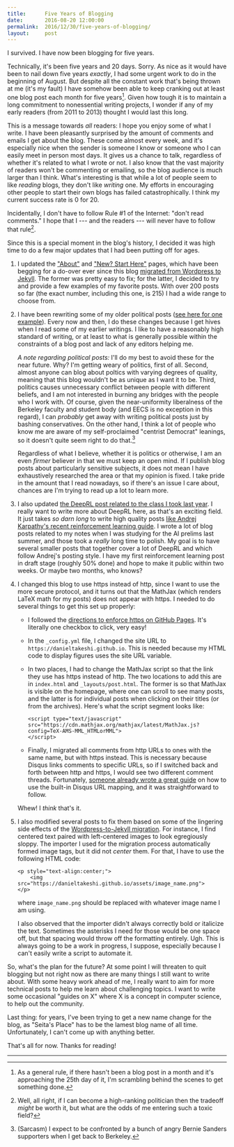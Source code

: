 ```yaml
---
title:      Five Years of Blogging
date:       2016-08-20 12:00:00
permalink:  2016/12/30/five-years-of-blogging/
layout:     post
---
```


I survived. I have now been blogging for five years.

Technically, it's been five years and 20 days. Sorry. As nice as it would have been to nail down
five years *exactly*, I had some urgent work to do in the beginning of August.  But despite all the
constant work that's being thrown at me (it's my fault) I have somehow been able to keep cranking
out at least one blog post each month for five years[^general]. Given how tough it is to maintain a
long commitment to nonessential writing projects, I wonder if any of my early readers (from 2011 to
2013) thought I would last this long. 

This is a message towards *all* readers: I hope you enjoy some of what I write. I have been
pleasantly surprised by the amount of comments and emails I get about the blog. These come almost
every week, and it's especially nice when the sender is someone I know or someone who I can easily
meet in person most days.  It gives us a chance to talk, regardless of whether it's related to
what I wrote or not. I also know that the vast majority of readers won't be commenting or emailing,
so the blog audience is much larger than I think. What's interesting is that while a lot of people
seem to like *reading* blogs, they don't like *writing* one. My efforts in encouraging other people
to start their own blogs has failed catastrophically. I think my current success rate is 0 for 20.

Incidentally, I don't have to follow Rule #1 of the Internet: "don't read comments." I hope that I
--- and the readers --- will never have to follow that rule[^comments].

Since this is a special moment in the blog's history, I decided it was high time to do a few major
updates that I had been putting off for ages.

1. I updated the ["About"][1] and ["New? Start Here"][2] pages, which have been begging for a
    do-over ever since this blog [migrated from Wordpress to Jekyll][5]. The former was pretty easy
    to fix; for the latter, I decided to try and provide a few examples of my favorite posts.  With
    over 200 posts so far (the exact number, including this one, is 215) I had a wide range to
    choose from.

2. I have been rewriting some of my older political posts ([see here for one example][4]). Every now
    and then, I do these changes because I get hives when I read some of my earlier writings. I like
    to have a reasonably high standard of writing, or at least to what is generally possible within
    the constraints of a blog post and lack of any editors helping me.

    *A note regarding political posts:* I'll do my best to avoid these for the near future. Why? I'm
    getting weary of politics, first of all. Second, almost anyone can blog about poltics with
    varying degrees of quality, meaning that this blog wouldn't be as unique as I want it to be.
    Third, politics causes unnecessary conflict between people with different beliefs, and I am not
    interested in burning any bridges with the people who I work with.  Of course, given the
    near-uniformity liberalness of the Berkeley faculty and student body (and EECS is no exception
    in this regard), I can *probably* get away with writing political posts just by bashing
    conservatives. On the other hand, I think a lot of people who know me are aware of my
    self-proclaimed "centrist Democrat" leanings, so it doesn't quite seem right to do
    that.[^sanders]

    Regardless of what I believe, whether it is politics or otherwise, I am an even *firmer*
    believer in that we must keep an open mind. If I publish blog posts about particularly sensitive
    subjects, it does not mean I have exhaustively researched the area or that my opinion is fixed.
    I take pride in the amount that I read nowadays, so if there's an issue I care about, chances
    are I'm trying to read up a lot to learn more.

3. I also updated [the DeepRL post related to the class I took last year][3]. I really want to write
    more about DeepRL here, as that's an exciting field. It just takes *so darn long* to write high
    quality posts [like Andrej Karpathy's recent reinforcement learning guide][7]. I wrote a lot of
    blog posts related to my notes when I was studying for the AI prelims last summer, and those
    took a *really* long time to polish. My goal is to have several smaller posts that together
    cover a lot of DeepRL and which follow Andrej's posting style. I have my first reinforcement
    learning post in draft stage (roughly 50% done) and hope to make it public within two weeks. Or
    maybe two months, who knows?

4. I changed this blog to use https instead of http, since I want to use the more secure protocol,
    and it turns out that the MathJax (which renders LaTeX math for my posts) does not appear with
    https. I needed to do several things to get this set up properly:

    - I followed the [directions to enforce https on GitHub Pages][8]. It's literally one checkbox
      to click, very easy!

    - In the ```_config.yml``` file, I changed the site URL to
      ```https://danieltakeshi.github.io```. This is needed because my HTML code to display figures
      uses the site URL variable.

    - In two places, I had to change the MathJax script so that the link they use has https instead
      of http. The two locations to add this are in ```index.html```  and ```_layouts/post.html```.
      The former is so that MathJax is visible on the homepage, where one can scroll to see many
      posts, and the latter is for individual posts when clicking on their titles (or from the
      archives).  Here's what the script segment looks like:

      ~~~
      <script type="text/javascript" 
      src="https://cdn.mathjax.org/mathjax/latest/MathJax.js?config=TeX-AMS-MML_HTMLorMML">
      </script>
      ~~~

    - Finally, I migrated all comments from http URLs to ones with the same name, but with https
      instead. This is necessary because Disqus links comments to specific URLs, so if I switched
      back and forth between http and https, I would see two different comment threads. Fortunately,
      [someone already wrote a great guide][6] on how to use the built-in Disqus URL mapping, and it
      was straightforward to follow.

    Whew! I *think* that's it.
    
5. I also modified several posts to fix them based on some of the lingering side effects of the
    [Wordpress-to-Jekyll migration][5]. For instance, I find centered text paired with left-centered
    images to look egregiously sloppy. The importer I used for the migration process automatically
    formed image tags, but it did not *center* them. For that, I have to use the following HTML
    code:

   ~~~
   <p style="text-align:center;">
       <img src="https://danieltakeshi.github.io/assets/image_name.png"> 
   </p>
   ~~~
    
    where ```image_name.png``` should be replaced with whatever image name I am using.
    
    I also observed that the importer didn't always correctly bold or italicize the text.  Sometimes
    the asterisks I need for those would be one space off, but that spacing would throw off the
    formatting entirely.  Ugh. This is always going to be a work in progress, I suppose, especially
    because I can't easily write a script to automate it.

So, what's the plan for the future? At some point I will threaten to quit blogging but not right now
as there are many things I still want to write about. With some heavy work ahead of me, I really
want to aim for more technical posts to help me learn about challenging topics. I want to write some
occasional "guides on X" where X is a concept in computer science, to help out the community.

Last thing: for years, I've been trying to get a new name change for the blog, as "Seita's Place"
has to be the lamest blog name of all time. Unfortunately, I can't come up with anything better.

That's all for now. Thanks for reading!

***

[^general]: As a general rule, if there hasn't been a blog post in a month and it's approaching the
    25th day of it, I'm scrambling behind the scenes to get something done.

[^comments]: Well, all right, if I can become a high-ranking politician then the tradeoff *might* be
    worth it, but what are the odds of me entering such a toxic field?

[^sanders]: (Sarcasm) I expect to be confronted by a bunch of angry Bernie Sanders supporters when I
    get back to Berkeley.

[1]:https://danieltakeshi.github.io/about/
[2]:https://danieltakeshi.github.io/new-start-here/
[3]:https://danieltakeshi.github.io/2015-12-17-review-of-deep-reinforcement-learning-cs-294-112-at-berkeley/
[4]:https://danieltakeshi.github.io/2015/12/08/why-dont-democrats-do-this-instead/
[5]:https://danieltakeshi.github.io/2015/05/14/moved-to-jekyll/
[6]:https://woorkup.com/migrate-disqus-comments-https/
[7]:https://karpathy.github.io/2016/05/31/rl/
[8]:https://help.github.com/articles/securing-your-github-pages-site-with-https/
